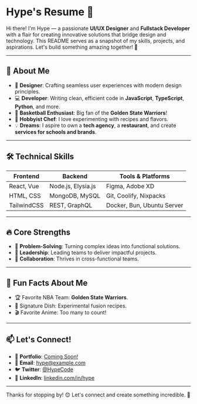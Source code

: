 # Hype's Resume 🌟

Hi there! I'm Hype — a passionate **UI/UX Designer** and **Fullstack Developer** with a flair for creating innovative solutions that bridge design and technology. This README serves as a snapshot of my skills, projects, and aspirations. Let's build something amazing together! 🚀

---

## 🌟 About Me

- 🎨 **Designer**: Crafting seamless user experiences with modern design principles.
- 💻 **Developer**: Writing clean, efficient code in **JavaScript**, **TypeScript**, **Python**, and more.
- 🏀 **Basketball Enthusiast**: Big fan of the **Golden State Warriors**!
- 🍲 **Hobbyist Chef**: I love experimenting with recipes and flavors.
- 💡 **Dreams**: I aspire to own a **tech agency**, a **restaurant**, and create **services for schools and brands**.

---

## 🛠 Technical Skills

| **Frontend** | **Backend**       | **Tools & Platforms**          |
|--------------|--------------------|---------------------------------|
| React, Vue   | Node.js, Elysia.js| Figma, Adobe XD                |
| HTML, CSS    | MongoDB, MySQL    | Git, Coolify, Nixpacks         |
| TailwindCSS  | REST, GraphQL     | Docker, Bun, Ubuntu Server     |

---

## 🔥 Core Strengths

- 🎯 **Problem-Solving**: Turning complex ideas into functional solutions.
- 🚀 **Leadership**: Leading teams to deliver impactful projects.
- 🤝 **Collaboration**: Thrives in cross-functional teams.

---

## 🏀 Fun Facts About Me

- 🏆 Favorite NBA Team: **Golden State Warriors**.
- 🍲 Signature Dish: Experimental fusion recipes.
- 🎬 Favorite Anime: Too many to count!

---

## 📫 Let's Connect!

- 💼 **Portfolio**: [Coming Soon!](#)
- 💌 **Email**: hype@example.com
- 🐦 **Twitter**: [@HypeCode](https://twitter.com)
- 🔗 **LinkedIn**: [linkedin.com/in/hype](https://linkedin.com)

---

Thanks for stopping by! 😊 Let's connect and create something incredible. 🚀
